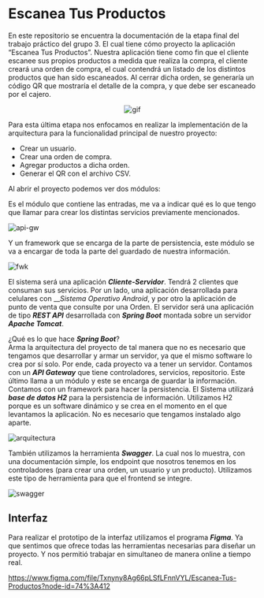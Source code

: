 # Escanea Tus Productos

En este repositorio se encuentra la documentación de la etapa final del trabajo práctico del grupo 3. El cual tiene cómo proyecto la aplicación “Escanea Tus Productos”.
Nuestra aplicación tiene como fin que el cliente escanee sus propios productos a medida que realiza la compra, el cliente creará una orden de compra, el cual contendrá un listado de los distintos productos que han sido escaneados. Al cerrar dicha orden, se generaría un código QR que mostraría el detalle de la compra, y que debe ser escaneado por el cajero.

<div align="center">

![gif](https://64.media.tumblr.com/390d6141cd7323c0ead1e14a6df621ec/544865017f376f61-d8/s250x400/f160233304741b1e60e58453ff9b1594fad31790.gifv)

</div>  
  
Para esta última etapa nos enfocamos en realizar la implementación de la arquitectura para la funcionalidad principal de nuestro proyecto:
  + Crear un usuario.
  + Crear una orden de compra.
  + Agregar productos a dicha orden.
  + Generar el QR con el archivo CSV.

Al abrir el proyecto podemos ver dos módulos:

Es el módulo que contiene las entradas, me va a indicar qué es lo que tengo que llamar para crear los distintas servicios previamente mencionados.

![api-gw](https://64.media.tumblr.com/142317600323c84b8c1d3bf6fd45e508/09b103dd3a303e2a-6c/s400x600/ccd0b88442a5832590a69c311b80ffc4758cdc82.png)

Y un framework que se encarga de la parte de persistencia, este módulo se va a encargar de toda la parte del guardado de nuestra información.

![fwk](https://64.media.tumblr.com/1bf02339becaf0f38c5214d41392dfa2/09b103dd3a303e2a-40/s400x600/28bd75d2e82b91c01daa1a8a4c907aa82fd3b634.png)

El sistema será una aplicación ___Cliente-Servidor___. Tendrá 2 clientes que consuman sus servicios. Por un lado, una aplicación desarrollada para celulares con ___Sistema Operativo Android_, y por otro la aplicación de punto de venta que consulte por una Orden. El servidor será una aplicación de tipo ___REST API___ desarrollada con ___Spring Boot___ montada sobre un servidor ___Apache Tomcat___. 

¿Qué es lo que hace ___Spring Boot___?  
Arma la arquitectura del proyecto de tal manera que no es necesario que tengamos que desarrollar y armar un servidor, ya que el mismo software lo crea por sí solo. Por ende, cada proyecto va a tener un servidor. 
Contamos con un ___API Gateway___ que tiene controladores, servicios, repositorio. Este último llama a un módulo y este se encarga de guardar la información. Contamos con un framework para hacer la persistencia. El Sistema utilizará ___base de datos H2___ para la persistencia de información.
Utilizamos H2 porque es un software dinámico y se crea en el momento en el que levantamos la aplicación. No es necesario que tengamos instalado algo aparte. 

![arquitectura](https://64.media.tumblr.com/92f94ab9152ff9f608e0f102dab1c2b5/09b103dd3a303e2a-28/s1280x1920/9bbf30ed6ebb0eaa64c33e0a87efca15031d0aac.png)

También utilizamos la herramienta ___Swagger___. La cual nos lo muestra, con una documentación simple, los endpoint que nosotros tenemos en los controladores (para crear una orden, un usuario y un producto).
Utilizamos este tipo de herramienta para que el frontend se integre.

![swagger](https://64.media.tumblr.com/515c3846f015f09c9b472fc473b91226/fa74c26f155bbc73-42/s1280x1920/08cf0c05ff06f59859bf4f507b20e69cd04b87f0.jpg)

## Interfaz
Para realizar el prototipo de la interfaz utilizamos el programa ___Figma___. Ya que sentimos que ofrece todas las herramientas necesarias para diseñar un proyecto. Y nos permitió trabajar en simultaneo de manera online a tiempo real.

https://www.figma.com/file/Txnyny8Ag66pLSfLFnnVYL/Escanea-Tus-Productos?node-id=74%3A412
